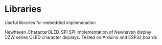 # Libraries

Useful libraries for embedded implemenation 

Newhaven_CharacterOLED_SPI
SPI implementation of Newhaven display DZW series OLED character displays.
Tested on Arduino and ESP32 boards

